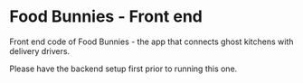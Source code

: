 # Food Bunnies - Front end

Front end code of Food Bunnies - the app that connects ghost kitchens with delivery drivers.

Please have the backend setup first prior to running this one.